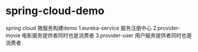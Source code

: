 # spring-cloud-demo
spring cloud 微服务构建demo
1.eureka-service   服务注册中心
2.provider-movie   电影服务提供者同时也是消费者
3.provider-user    用户服务提供者同时也是消费者
